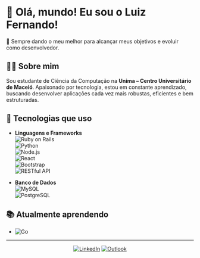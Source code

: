 # 👋 Olá, mundo! Eu sou o Luiz Fernando!

🎯 Sempre dando o meu melhor para alcançar meus objetivos e evoluir como desenvolvedor.

## 🙋‍♂️ Sobre mim

Sou estudante de Ciência da Computação na **Unima – Centro Universitário de Maceió**. Apaixonado por tecnologia, estou em constante aprendizado, buscando desenvolver aplicações cada vez mais robustas, eficientes e bem estruturadas.

## 🚀 Tecnologias que uso

- **Linguagens e Frameworks**  
  ![Ruby on Rails](https://img.shields.io/badge/Ruby_on_Rails-CC0000?style=flat&logo=ruby-on-rails&logoColor=white)  
  ![Python](https://img.shields.io/badge/Python-3776AB?style=flat&logo=python&logoColor=white)  
  ![Node.js](https://img.shields.io/badge/Node.js-339933?style=flat&logo=node.js&logoColor=white)  
  ![React](https://img.shields.io/badge/React-20232A?style=flat&logo=react&logoColor=61DAFB)  
  ![Bootstrap](https://img.shields.io/badge/Bootstrap-563D7C?style=flat&logo=bootstrap&logoColor=white)  
  ![RESTful API](https://img.shields.io/badge/RESTful_API-000000?style=flat&logo=api&logoColor=white)

- **Banco de Dados**  
  ![MySQL](https://img.shields.io/badge/MySQL-4479A1?style=flat&logo=mysql&logoColor=white)  
  ![PostgreSQL](https://img.shields.io/badge/PostgreSQL-4169E1?style=flat&logo=postgresql&logoColor=white)

## 📚 Atualmente aprendendo

- ![Go](https://img.shields.io/badge/Go-00ADD8?style=flat&logo=go&logoColor=white)

---

<div align="center">

[![LinkedIn](https://img.shields.io/badge/LinkedIn-0A66C2?style=for-the-badge&logo=linkedin&logoColor=white)](https://www.linkedin.com/in/luiz-fernando-policarpo-leandro-03a3602b7/)
[![Outlook](https://img.shields.io/badge/Outlook-0078D4?style=for-the-badge&logo=microsoft-outlook&logoColor=white)](mailto:fasfernandoal@outlook.com.br)

</div>
